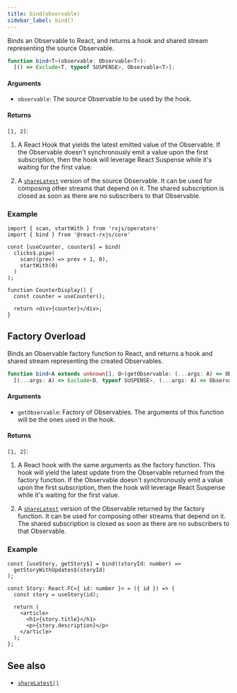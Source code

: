 ```yaml
---
title: bind(observable)
sidebar_label: bind()
---
```


Binds an Observable to React, and returns a hook and shared stream representing the source Observable.

```ts
function bind<T>(observable: Observable<T>): 
  [() => Exclude<T, typeof SUSPENSE>, Observable<T>];
```

#### Arguments

- `observable`: The source Observable to be used by the hook.

#### Returns

`[1, 2]`:

1. A React Hook that yields the latest emitted value of the Observable. If the
   Observable doesn't synchronously emit a value upon the first subscription, then
   the hook will leverage React Suspense while it's waiting for the first value.

2. A [`shareLatest`] version of the source Observable. It can be used for composing other
   streams that depend on it. The shared subscription is closed as soon as there
   are no subscribers to that Observable.

### Example

```tsx
import { scan, startWith } from 'rxjs/operators'
import { bind } from '@react-rxjs/core'

const [useCounter, counter$] = bind(
  clicks$.pipe(
    scan((prev) => prev + 1, 0),
    startWith(0)
  )
);

function CounterDisplay() {
  const counter = useCounter();

  return <div>{counter}</div>;
}
```

## Factory Overload

Binds an Observable factory function to React, and returns a hook and shared stream representing the created Observables.

```ts
function bind<A extends unknown[], O>(getObservable: (...args: A) => Observable<O>): 
  [(...args: A) => Exclude<O, typeof SUSPENSE>, (...args: A) => Observable<O>];
```

#### Arguments

- `getObservable`: Factory of Observables. The arguments of this function 
   will be the ones used in the hook.

#### Returns

`[1, 2]`:

1. A React hook with the same arguments as the factory function. This hook
   will yield the latest update from the Observable returned from the factory function.
   If the Observable doesn't synchronously emit a value upon the first subscription, then
   the hook will leverage React Suspense while it's waiting for the first value.

2. A [`shareLatest`] version of the Observable returned by the factory function. It
   can be used for composing other streams that depend on it. The shared subscription
   is closed as soon as there are no subscribers to that Observable.


### Example

```tsx
const [useStory, getStory$] = bind((storyId: number) =>
  getStoryWithUpdates$(storyId)
);

const Story: React.FC<{ id: number }> = ({ id }) => {
  const story = useStory(id);

  return (
    <article>
      <h1>{story.title}</h1>
      <p>{story.description}</p>
    </article>
  );
};
```

## See also

* [`shareLatest()`](shareLatest)

[`shareLatest`]: shareLatest
